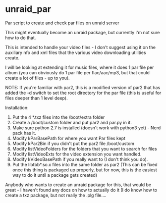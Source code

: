 # unraid_par
Par script to create and check par files on unraid server

This might eventually become an unraid package, but currently I'm not sure how to do that.

This is intended to handle your video files - I don't suggest using it on the auxiliary nfo and xml files
that the various video downloading utilities create. 

I will be looking at extending it for music files, where it does 1 par file per album (you can obviously do 1 par file per flac/aac/mp3, but that could create a lot of files - up to you).

NOTE: If you're familiar with par2, this is a modified version of par2 that has added the -d switch to set the root directory for the par file (this is useful for files deeper than 1 level deep). 

Installation:

1) Put the 4 *.txz files into the /boot/extra folder
2) Create a /boot/custom folder and put par2 and par.py in it.
3) Make sure python 2.7 is installed (doesn't work with python3 yet) - Nerd pack has it.
4) Modify kParBasePath for where you want Par files kept
5) Modify kPar2Bin if you didn't put the par2 file /boot/custom
6) Modify listVideoFolders for the folders that you want to search for files
7) Modify listVideoExts for the video extension you want handled.
8) Modify kVideoBasePath if you really want to (I don't think you do).
9) Put the libtbb*.so.x files into the same folder as par2 (This can be fixed once this thing is packaged up properly,
   but for now, this is the easiest way to do it until a package gets created)
   
   
   
   
Anybody who wants to create an unraid package for this, that would be great - I haven't found any docs on how to actually do it (I do know how to create a txz package, but not really the .plg file....
   
   
